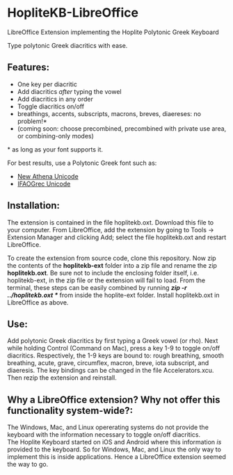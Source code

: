 # HopliteKB-LibreOffice
LibreOffice Extension implementing the Hoplite Polytonic Greek Keyboard

Type polytonic Greek diacritics with ease.

## Features:
* One key per diacritic
* Add diacritics _after_ typing the vowel
* Add diacritics in any order
* Toggle diacritics on/off
* breathings, accents, subscripts, macrons, breves, diaereses: no problem!\*
* (coming soon: choose precombined, precombined with private use area, or combining-only modes)

\* as long as your font supports it.

For best results, use a Polytonic Greek font such as: 
* [New Athena Unicode](https://apagreekkeys.org/NAUdownload.html)
* [IFAOGrec Unicode](http://www.ifao.egnet.net/publications/publier/outils-ed/polices/#grec)

## Installation:
The extension is contained in the file hoplitekb.oxt.  Download this file to your computer.  From LibreOffice, add the extension by going to Tools -> Extension Manager and clicking Add; select the file hoplitekb.oxt and restart LibreOffice.

To create the extension from source code, clone this repository.  Now zip the contents of the **hoplitekb-ext** folder into a zip file and rename the zip **hoplitekb.oxt**.  Be sure not to include the enclosing folder itself, i.e. hoplitekb-ext, in the zip file or the extension will fail to load.  From the terminal, these steps can be easily combined by running **_zip -r ../hoplitekb.oxt \*_** from inside the hoplite-ext folder.  Install hoplitekb.oxt in LibreOffice as above.

## Use:
Add polytonic Greek diacritics by first typing a Greek vowel (or rho).  Next while holding Control (Command on Mac), press a key 1-9 to toggle on/off diacritics.  Respectively, the 1-9 keys are bound to: rough breathing, smooth breathing, acute, grave, circumflex, macron, breve, iota subscript, and diaeresis.  The key bindings can be changed in the file Accelerators.xcu.  Then rezip the extension and reinstall.

## Why a LibreOffice extension?  Why not offer this functionality system-wide?:
The Windows, Mac, and Linux opererating systems do not provide the keyboard with the information necessary to toggle on/off diacritics.  
The Hoplite Keyboard started on iOS and Android where this information *is* provided to the keyboard.  So for Windows, Mac, and Linux the only way to implement this is inside applications. Hence a LibreOffice extension seemed the way to go.

